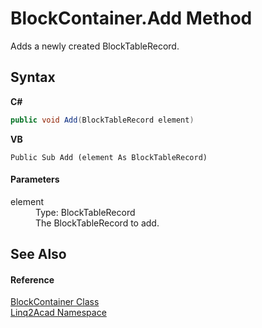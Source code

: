 # BlockContainer.Add Method 
 

Adds a newly created BlockTableRecord.

## Syntax

**C#**<br />
``` C#
public void Add(BlockTableRecord element)
```

**VB**<br />
``` VB
Public Sub Add (element As BlockTableRecord)
```


#### Parameters
<dl><dt>element</dt><dd>Type: BlockTableRecord<br />The BlockTableRecord to add.</dd></dl>

## See Also


#### Reference
<a href="T_Linq2Acad_BlockContainer.md">BlockContainer Class</a><br /><a href="N_Linq2Acad.md">Linq2Acad Namespace</a><br />
